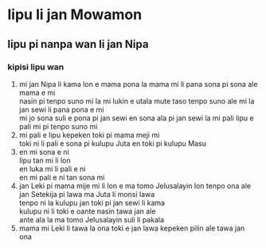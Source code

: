 # lipu li jan Mowamon
## lipu pi nanpa wan li jan Nipa
### kipisi lipu wan
1. mi jan Nipa li kama lon e mama pona la mama mi li pana sona pi sona ale mama e mi</br>
nasin pi tenpo suno mi la mi lukin e utala mute taso tenpo suno ale mi la jan sewi li pana pona e mi</br>
mi jo sona suli e pona pi jan sewi en sona ala pi jan sewi la mi pali lipu e pali mi pi tenpo suno mi
2. mi pali e lipu kepeken toki pi mama meji mi</br>
toki ni li pali e sona pi kulupu Juta en toki pi kulupu Masu
3. en mi sona e ni</br>
lipu tan mi li lon</br>
en luka mi li pali e ni</br>
en mi pali e ni tan sona mi
4. jan Leki pi mama mije mi li lon e ma tomo Jelusalayin lon tenpo ona ale</br>
jan Setekija pi lawa ma Juta li monsi lawa</br>
tenpo ni la kulupu jan toki pi jan sewi li kama</br>
kulupu ni li toki e oante nasin tawa jan ale</br>
ante ala la ma tomo Jelusalayin suli li pakala
5. mama mi Leki li tawa la ona toki e jan lawa kepeken pilin ale tawa jan ona
